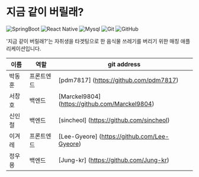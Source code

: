 # 지금 같이 버릴래?

![SpringBoot](https://img.shields.io/badge/springboot-6DB33F?style=for-the-badge&logo=springboot&logoColor=white)
![React Native](https://img.shields.io/badge/React-61DAFB?style=flat-square&logo=React&logoColor=black)
![Mysql](https://img.shields.io/badge/mysql-4479A1?style=for-the-badge&logo=mysql&logoColor=white)
![Git](https://img.shields.io/badge/git-%23F05033.svg?style=for-the-badge&logo=git&logoColor=white)
![GitHub](https://img.shields.io/badge/github-%23121011.svg?style=for-the-badge&logo=github&logoColor=white)

'지금 같이 버릴래?'는 자취생을 타겟팅으로 한 음식물 쓰레기를 버리기 위한 매칭 애플리케이션입니다.

| 이름 | 역할 | git address |
|------|------|-------------|
|박동훈| 프론트엔드 | [pdm7817] (https://github.com/pdm7817) |
|서창호| 백엔드 | [Marckel9804] (https://github.com/Marckel9804) |
|신인철| 백엔드 | [sincheol] (https://github.com/sincheol) |
|이겨레| 프론트엔드 | [Lee-Gyeore] (https://github.com/Lee-Gyeore) |   
|정우용| 백엔드 | [Jung-kr] (https://github.com/Jung-kr) |   
